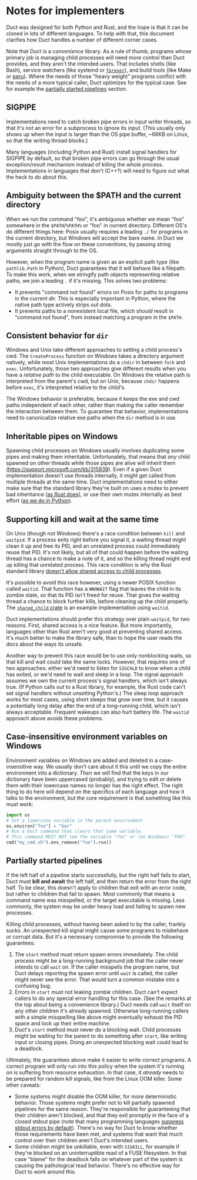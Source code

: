 # Notes for implementers

Duct was designed for both Python and Rust, and the hope is that it can be
cloned in lots of different languages. To help with that, this document
clarifies how Duct handles a number of different corner cases.

Note that Duct is a _convenience_ library. As a rule of thumb, programs whose
primary job is managing child processes will need more control than Duct
provides, and they aren't the intended users. That includes shells (like Bash),
service watchers (like systemd or
[`forever`](https://www.npmjs.com/package/forever)), and build tools (like Make
or [peru](https://github.com/buildinspace/peru)). Where the needs of those
"heavy weight" programs conflict with the needs of a more typical caller, Duct
optimizes for the typical case. See for example the [partially started
pipelines](#partially-started-pipelines) section.

## SIGPIPE

Implementations need to catch broken pipe errors in input writer threads, so
that it's not an error for a subprocess to ignore its input. (This usually only
shows up when the input is larger than the OS pipe buffer, ~66KB on Linux, so
that the writing thread blocks.)

Many languages (including Python and Rust) install signal handlers for SIGPIPE
by default, so that broken pipe errors can go through the usual
exception/result mechanism instead of killing the whole process.
Implementations in languages that don't (C++?) will need to figure out what the
heck to do about this.

## Ambiguity between the $PATH and the current directory

When we run the command "foo", it's ambiguous whether we mean "foo" somewhere
in the `$PATH`/`%PATH%` or "foo" in current directory. Different OS's do
different things here: Posix usually requires a leading `./` for programs in
the current directory, but Windows will accept the bare name. In Duct we mostly
just go with the flow on these conventions, by passing string arguments
straight through to the OS.

However, when the program name is given as an explicit path type (like
`pathlib.Path` in Python), Duct guarantees that it will behave like a filepath.
To make this work, when we stringify path objects representing relative paths,
we join a leading `.` if it's missing. This solves two problems:

- It prevents "command not found" errors on Posix for paths to programs in the
  current dir. This is especially important in Python, where the native path
  type actively strips out dots.
- It prevents paths to a nonexistent local file, which _should_ result in
  "command not found", from instead matching a program in the `$PATH`.


## Consistent behavior for `dir`

Windows and Unix take different approaches to setting a child process's cwd.
The `CreateProcess` function on Windows takes a directory argument natively,
while most Unix implementations do a `chdir` in between `fork` and `exec`.
Unfortunately, those two approaches give different results when you have a
_relative path_ to the child executable. On Windows the relative path is
interpreted from the parent's cwd, but on Unix, because `chdir` happens before
`exec`, it's interpreted relative to the child's.

The Windows behavior is preferable, because it keeps the exe and cwd paths
independent of each other, rather than making the caller remember the
interaction between them. To guarantee that behavior, implementations need to
canonicalize relative exe paths when the `dir` method is in use.

## Inheritable pipes on Windows

Spawning child processes on Windows usually involves duplicating some pipes and
making them inheritable. Unfortunately, that means that *any* child spawned on
other threads while those pipes are alive will inherit them
(https://support.microsoft.com/kb/315939). Even if a given Duct implementation
doesn't use threads internally, it might get called from multiple threads at
the same time. Duct implementations need to either make sure that the standard
library they're built on uses a mutex to prevent bad inheritance ([as Rust
does](https://github.com/rust-lang/rust/blob/1.14.0/src/libstd/sys/windows/process.rs#L169-L179)),
or use their own mutex internally as best effort ([as we do in
Python](https://github.com/oconnor663/duct.py/blob/0.5.0/duct.py#L676-L686)).

## Supporting kill and wait at the same time

On Unix (though not Windows) there's a race condition between `kill` and
`waitpid`. If a process exits right before you signal it, a waiting thread
might clean it up and free its PID, and an unrelated process could immediately
reuse that PID. It's not likely, but all of that could happen before the
waiting thread has a chance to make a note of it, and so the killing thread
might end up killing that unrelated process. This race condition is why the
Rust standard library [doesn't allow shared access to child
processes](https://doc.rust-lang.org/std/process/struct.Child.html#method.kill).

It's possible to avoid this race however, using a newer POSIX function called
`waitid`. That function has a `WNOWAIT` flag that leaves the child in its
zombie state, so that its PID isn't freed for reuse. That gives the waiting
thread a chance to block further kills, before cleaning up the child properly.
The [`shared_child` crate](https://github.com/oconnor663/shared_child.rs) is an
example implementation using `waitid`.

Duct implementations should prefer this strategy over plain `waitpid`, for two
reasons. First, shared access is a nice feature. But more importantly,
languages other than Rust aren't very good at preventing shared access. It's
much better to make the library safe, than to hope the user reads the docs
about the ways its unsafe.

Another way to prevent this race would be to use only nonblocking waits, so
that kill and wait could take the same locks. However, that requires one of two
approaches: either we'd need to listen for `SIGCHLD` to know when a child has
exited, or we'd need to wait and sleep in a loop. The signal approach assumes
we own the current process's signal handlers, which isn't always true. (If
Python calls out to a Rust library, for example, the Rust code can't set signal
handlers without unsetting Python's.) The sleep loop approach works for most
cases, using short sleeps that grow over time, but it causes a potentially long
delay after the end of a long-running child, which isn't always acceptable.
Frequent wakeups can also hurt battery life. The `waitid` approach above avoids
these problems.

## Case-insensitive environment variables on Windows

Environment variables on Windows are added and deleted in a case-insensitive
way. We usually don't care about it this *until* we copy the entire environment
into a dictionary. *Then* we will find that the keys in our dictionary have
been uppercased (probably), and trying to edit or delete them with their
lowercase names no longer has the right effect. The right thing to do here will
depend on the specifics of each language and how it talks to the environment,
but the core requirement is that something like this must work:

```python
import os
# Set a lowercase variable in the parent environment.
os.environ["foo"] = "bar"
# Run a Duct command that clears that same variable.
# This command MUST NOT see the variable "foo" or (on Windows) "FOO".
cmd("my_cmd.sh").env_remove("foo").run()
```

## Partially started pipelines

If the left half of a pipeline starts successfully, but the right half fails to
start, Duct must **kill and await** the left half, and then return the error
from the right half. To be clear, this doesn't apply to children that exit with
an error code, but rather to children that fail to spawn. Most commonly that
means a command name was misspelled, or the target executable is missing. Less
commonly, the system may be under heavy load and failing to spawn new
processes.

Killing child processes, without having been asked to by the caller, frankly
sucks. An unexpected kill signal might cause some programs to misbehave or
corrupt data. But it's a necessary compromise to provide the following
guarantees:

1. The `start` method must return spawn errors immediately. The child process
   might be a long-running background job that the caller never intends to call
   `wait` on. If the caller misspells the program name, but Duct delays
   reporting the spawn error until `wait` is called, the caller might never see
   the error. That would turn a common mistake into a confusing bug.
2. Errors in `start` must not leaking zombie children. Duct can't expect
   callers to do any special error handling for this case. (See the remarks at
   the top about being a convenience library.) Duct needs call `wait` itself on
   any other children it's already spawned. Otherwise long-running callers with
   a simple misspelling like above might eventually exhaust the PID space and
   lock up their entire machine.
3. Duct's `start` method must never do a blocking wait. Child processes might
   be waiting for the parent to do something after `start`, like writing input
   or closing pipes. Doing an unexpected blocking wait could lead to a
   deadlock.

Ultimately, the guarantees above make it easier to write correct programs. A
correct program will only run into this policy when the system it's running on
is suffering from resource exhaustion. In that case, it *already* needs to be
prepared for random kill signals, like from the Linux OOM killer. Some other
caveats:

- Some systems might disable the OOM killer, for more deterministic behavior.
  Those systems might prefer not to kill partially spawned pipelines for the
  same reason. They're responsible for guaranteeing that their children aren't
  blocked, and that they exit promptly in the face of a closed stdout pipe
  (note that many programming languages [suppress stdout errors by
  default](http://roscidus.com/blog/blog/2013/06/09/choosing-a-python-replacement-for-0install/#safety)).
  There's no way for Duct to know whether those requirements have been met, and
  systems that want that much control over their children aren't Duct's
  intended users.
- Some children might be unkillable, even with `SIGKILL`, for example if
  they're blocked on an uninterruptible read of a FUSE filesystem. In that case
  "blame" for the deadlock falls on whatever part of the system is causing the
  pathological read behavior. There's no effective way for Duct to work around
  this.
